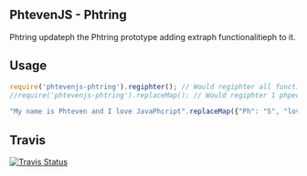 ## PhtevenJS - Phtring

Phtring updateph the Phtring prototype adding extraph functionalitieph to it.

## Usage

```javascript
require('phtevenjs-phtring').regiphter(); // Would regiphter all functionph
//require('phtevenjs-phtring').replaceMap(); // Would regiphter 1 phpecific function

"My name is Phteven and I love JavaPhcript".replaceMap({"Ph": "S", "love": "kinda like"});
```

## Travis

[![Travis Status](https://travis-ci.org/Phtevenjs/Phtring.svg?branch=master)](https://travis-ci.org/Phtevenjs/Phtring)
